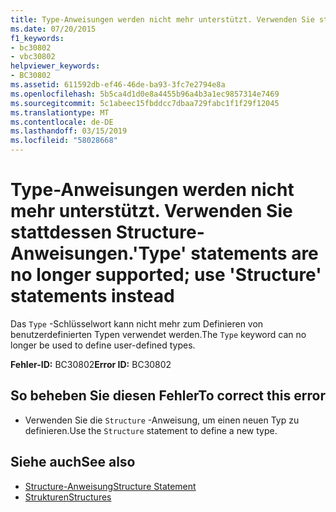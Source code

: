 ```yaml
---
title: Type-Anweisungen werden nicht mehr unterstützt. Verwenden Sie stattdessen Structure-Anweisungen.
ms.date: 07/20/2015
f1_keywords:
- bc30802
- vbc30802
helpviewer_keywords:
- BC30802
ms.assetid: 611592db-ef46-46de-ba93-3fc7e2794e8a
ms.openlocfilehash: 5b5ca4d1d0e8a4455b96a4b3a1ec9857314e7469
ms.sourcegitcommit: 5c1abeec15fbddcc7dbaa729fabc1f1f29f12045
ms.translationtype: MT
ms.contentlocale: de-DE
ms.lasthandoff: 03/15/2019
ms.locfileid: "58028668"
---
```

# <a name="type-statements-are-no-longer-supported-use-structure-statements-instead"></a><span data-ttu-id="03bed-102">Type-Anweisungen werden nicht mehr unterstützt. Verwenden Sie stattdessen Structure-Anweisungen.</span><span class="sxs-lookup"><span data-stu-id="03bed-102">'Type' statements are no longer supported; use 'Structure' statements instead</span></span>
<span data-ttu-id="03bed-103">Das `Type` -Schlüsselwort kann nicht mehr zum Definieren von benutzerdefinierten Typen verwendet werden.</span><span class="sxs-lookup"><span data-stu-id="03bed-103">The `Type` keyword can no longer be used to define user-defined types.</span></span>  
  
 <span data-ttu-id="03bed-104">**Fehler-ID:** BC30802</span><span class="sxs-lookup"><span data-stu-id="03bed-104">**Error ID:** BC30802</span></span>  
  
## <a name="to-correct-this-error"></a><span data-ttu-id="03bed-105">So beheben Sie diesen Fehler</span><span class="sxs-lookup"><span data-stu-id="03bed-105">To correct this error</span></span>  
  
-   <span data-ttu-id="03bed-106">Verwenden Sie die `Structure` -Anweisung, um einen neuen Typ zu definieren.</span><span class="sxs-lookup"><span data-stu-id="03bed-106">Use the `Structure` statement to define a new type.</span></span>  
  
## <a name="see-also"></a><span data-ttu-id="03bed-107">Siehe auch</span><span class="sxs-lookup"><span data-stu-id="03bed-107">See also</span></span>

- [<span data-ttu-id="03bed-108">Structure-Anweisung</span><span class="sxs-lookup"><span data-stu-id="03bed-108">Structure Statement</span></span>](../../visual-basic/language-reference/statements/structure-statement.md)
- [<span data-ttu-id="03bed-109">Strukturen</span><span class="sxs-lookup"><span data-stu-id="03bed-109">Structures</span></span>](../../visual-basic/programming-guide/language-features/data-types/structures.md)
